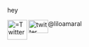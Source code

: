 <p>hey</p>
<p><img align="left" width="45" height="45" src="https://image.flaticon.com/icons/png/512/124/124021.png" alt="
=Twitter" ></p> 
<style type="@liloamaral">
.image-left {
  display: block;
  margin-left: auto;
  margin-right: auto;
  float: right;
}
</style>

<p>
<img width="45" height="45" src="https://image.flaticon.com/icons/png/512/124/124021.png" alt="twitter" style="float:left;width:45px;height:30px;">
@liloamaral  
</p>
